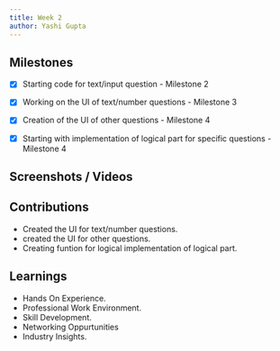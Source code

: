 ```yaml
---
title: Week 2
author: Yashi Gupta
---
```


## Milestones
- [x] Starting code for text/input question - Milestone 2
- [x] Working on the UI of text/number questions - Milestone 3
- [x] Creation of the UI of other questions - Milestone 4
- [x] Starting with implementation of logical part for specific questions - Milestone 4


## Screenshots / Videos 

## Contributions
- Created the UI for text/number questions.
- created the UI for other questions.
- Creating funtion for logical implementation of logical part.

## Learnings
- Hands On Experience.
- Professional Work Environment.
- Skill Development.
- Networking Oppurtunities
- Industry Insights.